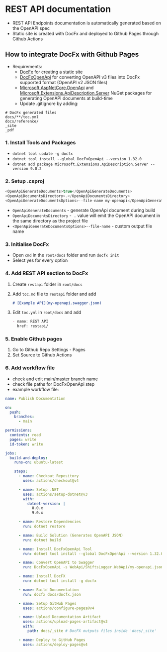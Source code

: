 # REST API documentation

- REST API Endpoints documentation is automatically generated based on the OpenAPI spec
- Static site is created with DocFx and deployed to Github Pages through Github Actions

## How to integrate DocFx with Github Pages

- Requirements:
  - [DocFx](https://dotnet.github.io/docfx/index.html) for creating a static site
  - [DocFxOpenApi](https://www.nuget.org/packages/DocFxOpenApi) for converting OpenAPI v3 files into DocFx supported format (OpenAPI v2 JSON files)
  - [Microsoft.AspNetCore.OpenApi](https://www.nuget.org/packages/Microsoft.AspNetCore.OpenApi/) and [Microsoft.Extensions.ApiDescription.Server](https://www.nuget.org/packages/Microsoft.Extensions.ApiDescription.Server/) NuGet packages for generating OpenAPI documents at build-time
  - Update .gitignore by adding:

```git
# DocFx generated files
docs/**/toc.yml
docs/reference/
_site
_pdf
```

### 1. Install Tools and Packages

- `dotnet tool update -g docfx`
- `dotnet tool install --global DocFxOpenApi --version 1.32.0`
- `dotnet add package Microsoft.Extensions.ApiDescription.Server --version 9.0.2`

### 2. Setup .csproj

```c#
<OpenApiGenerateDocuments>true</OpenApiGenerateDocuments>
<OpenApiDocumentsDirectory>.</OpenApiDocumentsDirectory>
<OpenApiGenerateDocumentsOptions>--file-name my-openapi</OpenApiGenerateDocumentsOptions>
```

- `OpenApiGenerateDocuments` - generate OpenApi document during build
- `OpenApiDocumentsDirectory` -  `.` value will emit the OpenAPI document in the same directory as the project file
- `<OpenApiGenerateDocumentsOptions>--file-name` - custom output file name

### 3. Initialise DocFx

- Open `cmd` in the `root/docs` folder and run `docfx init`
- Select yes for every option

### 4. Add REST API section to DocFx

1. Create `restapi` folder in `root/docs`
2. Add `toc.md` file to `restapi` folder and add

   ```md
   # [Example API](my-openapi.swagger.json)
   ```

3. Edit `toc.yml` in `root/docs` and add

    ```md
    - name: REST API
      href: restapi/
    ```

### 5. Enable Github pages

1. Go to Github Repo Settings - Pages
2. Set Source to Github Actions

### 6. Add workflow file

- check and edit main/master branch name
- check file paths for DocFxOpenApi step
- example workflow file:
  
```yml
name: Publish Documentation

on:
  push:
    branches:
      - main

permissions:
  contents: read
  pages: write
  id-token: write

jobs:
  build-and-deploy:
    runs-on: ubuntu-latest

    steps:
      - name: Checkout Repository
        uses: actions/checkout@v4

      - name: Setup .NET
        uses: actions/setup-dotnet@v3
        with:
          dotnet-version: |
            8.0.x
            9.0.x

      - name: Restore Dependencies
        run: dotnet restore

      - name: Build Solution (Generates OpenAPI JSON)
        run: dotnet build

      - name: Install DocFxOpenApi Tool
        run: dotnet tool install --global DocFxOpenApi --version 1.32.0

      - name: Convert OpenAPI to Swagger
        run: DocFxOpenApi -s WebApi/ShiftsLogger.WebApi/my-openapi.json -o docs/restapi

      - name: Install DocFX
        run: dotnet tool install -g docfx

      - name: Build Documentation
        run: docfx docs/docfx.json

      - name: Setup GitHub Pages
        uses: actions/configure-pages@v4

      - name: Upload Documentation Artifact
        uses: actions/upload-pages-artifact@v3
        with:
          path: docs/_site # DocFX outputs files inside 'docs/_site'

      - name: Deploy to GitHub Pages
        uses: actions/deploy-pages@v4

```
